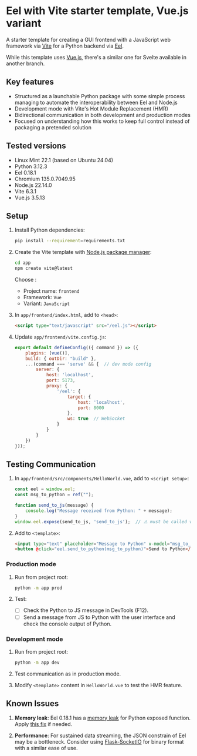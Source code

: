 # Eel with Vite starter template, Vue.js variant

A starter template for creating a GUI frontend with a JavaScript web framework via [Vite](https://vite.dev) for a Python backend via [Eel](https://pypi.org/project/Eel).

While this template uses [Vue.js](https://vuejs.org), there's a similar one for Svelte available in another branch.

## Key features

- Structured as a launchable Python package with some simple process managing to automate the interoperability between Eel and Node.js
- Development mode with Vite's Hot Module Replacement (HMR)
- Bidirectional communication in both development and production modes
- Focused on understanding how this works to keep full control instead of packaging a pretended solution

## Tested versions

- Linux Mint 22.1 (based on Ubuntu 24.04)
- Python 3.12.3
- Eel 0.18.1
- Chromium 135.0.7049.95
- Node.js 22.14.0
- Vite 6.3.1
- Vue.js 3.5.13

## Setup

1. Install Python dependencies:
    ```sh
    pip install --requirement=requirements.txt
    ```

2. Create the Vite template with [Node.js package manager](https://nodejs.org/fr/download):
    ```sh
    cd app
    npm create vite@latest
    ```

    Choose :
    - Project name: `frontend`
    - Framework: `Vue`
    - Variant: `JavaScript`

3. In `app/frontend/index.html`, add to `<head>`:
    ```html
    <script type="text/javascript" src="/eel.js"></script>
    ```

4. Update `app/frontend/vite.config.js`:
    ```js
    export default defineConfig(({ command }) => ({
        plugins: [vue()],
        build: { outDir: "build" },
        ...(command === 'serve' && {  // dev mode config
            server: {
                host: 'localhost',
                port: 5173,
                proxy: {
                    '/eel': {
                        target: {
                            host: 'localhost',
                            port: 8000
                        },
                        ws: true  // WebSocket
                    }
                }
            }
        })
    }));
    ```

## Testing Communication

1. In `app/frontend/src/components/HelloWorld.vue`, add to `<script setup>`:
    ```js
    const eel = window.eel;
    const msg_to_python = ref("");

    function send_to_js(message) {
        console.log("Message received from Python: " + message);
    }
    window.eel.expose(send_to_js, 'send_to_js');  // ⚠️ must be called via `window.` and must get the name repeated as a string because the production build changes the functions names
    ```

2. Add to `<template>`:
    ```html
    <input type="text" placeholder="Message to Python" v-model="msg_to_python"/>
    <button @click="eel.send_to_python(msg_to_python)">Send to Python</button>
    ```

### Production mode

1. Run from project root:
    ```sh
    python -m app prod
    ```

2. Test:
   - [ ] Check the Python to JS message in DevTools (F12).
   - [ ] Send a message from JS to Python with the user interface and check the console output of Python.

### Development mode

1. Run from project root:
    ```sh
    python -m app dev
    ```

2. Test communication as in production mode.
3. Modify `<template>` content in `HelloWorld.vue` to test the HMR feature.

## Known Issues

1. **Memory leak**: Eel 0.18.1 has a [memory leak](https://github.com/python-eel/Eel/issues/757) for Python exposed function. Apply [this fix](https://github.com/python-eel/Eel/pull/760) if needed.

2. **Performance**: For sustained data streaming, the JSON constrain of Eel may be a bottleneck. Consider using [Flask-SocketIO](https://pypi.org/project/Flask-SocketIO) for binary format with a similar ease of use.
